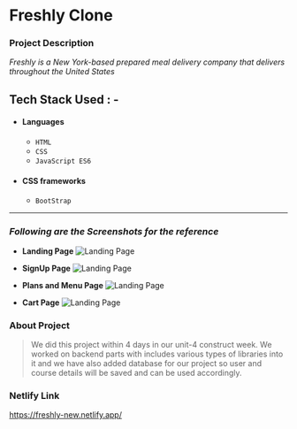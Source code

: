 # Freshly Clone

### Project Description
_Freshly is a New York-based prepared meal delivery company that delivers throughout the United States_

## Tech Stack Used : -

- #### Languages
  - `HTML`
  - `CSS`
  - `JavaScript ES6`

- #### CSS frameworks
  - `BootStrap`
  
---

### _Following are the Screenshots for the reference_

- **Landing Page**
  ![Landing Page](https://cdn-images-1.medium.com/max/800/1*-F4k1jErUi7105-_VQbJZA.png)

- **SignUp Page**
  ![Landing Page](https://miro.medium.com/max/1400/1*EIusz0dMrY2fEklvG57eNw.png)

- **Plans and Menu Page**
  ![Landing Page](https://miro.medium.com/max/1400/1*JpVb_joMEnqc6z5JHSUXGA.png)

- **Cart Page**
  ![Landing Page](https://miro.medium.com/max/1400/1*LDAiAW_atFa8aGQAM2jgYg.jpeg)
  

### About Project

> We did this project within 4 days in our unit-4 construct week. We worked on backend parts with includes various types of libraries into it and we have also added database for our project so user and course details will be saved and can be used accordingly.


### Netlify Link

https://freshly-new.netlify.app/
